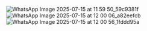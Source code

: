 ![WhatsApp Image 2025-07-15 at 11 59 50_59c9381f](https://github.com/user-attachments/assets/a72b065d-dad0-4cbd-a288-d07fc0781e22)
![WhatsApp Image 2025-07-15 at 12 00 06_a82eefcb](https://github.com/user-attachments/assets/de2ddb80-802d-4780-a385-f4e800b19c8f)
![WhatsApp Image 2025-07-15 at 12 00 56_1fddd95a](https://github.com/user-attachments/assets/e795eb09-dd52-4b22-abcb-408d6b746170)
